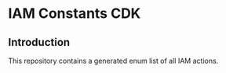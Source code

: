 # IAM Constants CDK

## Introduction
This repository contains a generated enum list of all IAM actions.
